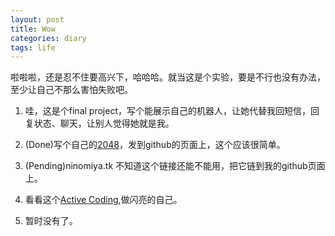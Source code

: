 ```yaml
---
layout: post
title: Wow
categories: diary
tags: life
---
```


啦啦啦，还是忍不住要高兴下，哈哈哈。就当这是个实验，要是不行也没有办法，至少让自己不那么害怕失败吧。

1. 哇，这是个final project，写个能展示自己的机器人，让她代替我回短信，回复状态、聊天，让别人觉得她就是我。

2. (Done)写个自己的[2048](http://jane110511.github.io/2048/2048.html)，发到github的页面上，这个应该很简单。

3. (Pending)ninomiya.tk 不知道这个链接还能不能用，把它链到我的github页面上。

4. 看看这个[Active Coding](https://www.futurelearn.com/courses/creative-coding),做闪亮的自己。

5. 暂时没有了。